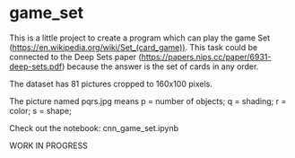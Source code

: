 # game_set
This is a little project to create a program which can play the game Set (https://en.wikipedia.org/wiki/Set_(card_game)). This task could be connected to the Deep Sets paper (https://papers.nips.cc/paper/6931-deep-sets.pdf) because the answer is the set of cards in any order.

The dataset has 81 pictures cropped to 160x100 pixels.

The picture named pqrs.jpg means
p = number of objects;
q = shading;
r = color;
s = shape;

Check out the notebook:
cnn_game_set.ipynb

WORK IN PROGRESS
